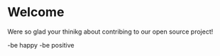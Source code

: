 # Welcome

Were so glad your thinikg about contribing to our open source project!

-be happy 
-be positive
